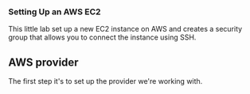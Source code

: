 ### Setting Up an AWS EC2

This little lab set up a new EC2 instance on AWS and creates a security group that allows you to connect the instance using SSH.

## AWS provider
The first step it's to set up the provider we're working with.

